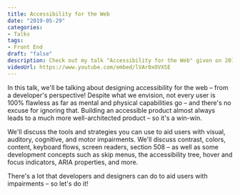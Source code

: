 ```yaml
---
title: Accessibility for the Web
date: "2019-05-29"
categories:
- Talks
tags:
- Front End
draft: "false"
description: Check out my talk "Accessibility for the Web" given on 2019-05-29.
videoUrl: https://www.youtube.com/embed/lVAr0xOVXSE
---
```

In this talk, we'll be talking about designing accessibility for the web –
from a developer's perspective! Despite what we envision, not every user is
100% flawless as far as mental and physical capabilities go – and there's no
excuse for ignoring that. Building an accessible product almost always leads
to a much more well-architected product – so it's a win-win.

We'll discuss the tools and strategies you can use to aid users with visual,
auditory, cognitive, and motor impairments. We'll discuss contrast, colors,
content, keyboard flows, screen readers, section 508 – as well as some
development concepts such as skip menus, the accessibility tree, hover and
focus indicators, ARIA properties, and more.

There's a lot that developers and designers can do to aid users with
impairments – so let's do it!
